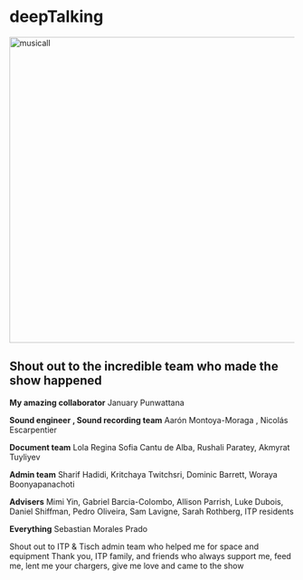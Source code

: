 # deepTalking


<a href="http://xxx.tiri.xxx/wp-content/uploads/2018/04/musicall.gif" rel="attachment wp-att-1098"><img src="http://xxx.tiri.xxx/wp-content/uploads/2018/04/musicall.gif" alt="musicall" width="960" height="540" class="alignleft size-full wp-image-1098" /></a>


## Shout out to the incredible team who made the show happened 

**My amazing collaborator** 
January Punwattana

**Sound engineer , Sound recording team**
Aarón Montoya-Moraga , Nicolás Escarpentier 

**Document team** 
Lola Regina Sofia Cantu de Alba, Rushali Paratey, Akmyrat Tuyliyev

**Admin team**
Sharif Hadidi, Kritchaya Twitchsri, Dominic Barrett, Woraya Boonyapanachoti

**Advisers**
Mimi Yin, Gabriel Barcia-Colombo, Allison Parrish, Luke Dubois, Daniel Shiffman, Pedro Oliveira, Sam Lavigne, Sarah Rothberg, ITP residents

**Everything** 
Sebastian Morales Prado

Shout out to ITP & Tisch admin team who helped me for space and equipment
Thank you, ITP family, and friends who always support me, feed me, lent me your chargers, give me love and came to the show 
